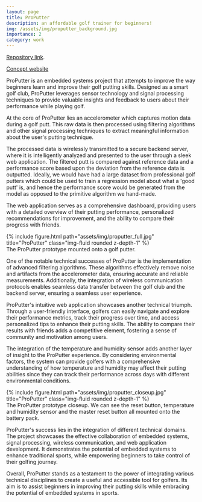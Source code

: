 ```yaml
---
layout: page
title: ProPutter
description: an affordable golf trainer for beginners! 
img: /assets/img/proputter_background.jpg
importance: 2
category: work
---
```


<a href="https://github.com/itmr1/ProPutter">Repository link</a>.


<a href="https://bkmzad.wixsite.com/proputter">Concept website</a> 

ProPutter is an embedded systems project that attempts to improve the way beginners learn and improve their golf putting skills. Designed as a smart golf club, ProPutter leverages sensor technology and signal processing techniques to provide valuable insights and feedback to users about their performance while playing golf.

At the core of ProPutter lies an accelerometer which captures motion data during a golf putt. This raw data is then processed using filtering algorithms and other signal processing techniques to extract meaningful information about the user's putting technique.  

The processed data is wirelessly transmitted to a secure backend server, where it is intelligently analyzed and presented to the user through a sleek web application. The filtered putt is compared against reference data and a performance score based upon the deviation from the reference data is outputted. Ideally, we would have had a large dataset from professional golf putters which could be used to train a regression model about what a 'good putt' is, and hence the performance score would be generated from the model as opposed to the primitive algorithm we hand-made.

The web application serves as a comprehensive dashboard, providing users with a detailed overview of their putting performance, personalized recommendations for improvement, and the ability to compare their progress with friends.

<div class="row">
    <div class="col-sm mt-3 mt-md-0">
        {% include figure.html path="assets/img/proputter_full.jpg" title="ProPutter" class="img-fluid rounded z-depth-1" %}
    </div>
</div>
<div class="caption">
    The ProPutter prototype mounted onto a golf putter.
</div>


One of the notable technical successes of ProPutter is the implementation of advanced filtering algorithms. These algorithms effectively remove noise and artifacts from the accelerometer data, ensuring accurate and reliable measurements. Additionally, the integration of wireless communication protocols enables seamless data transfer between the golf club and the backend server, ensuring a seamless user experience.

ProPutter's intuitive web application showcases another technical triumph. Through a user-friendly interface, golfers can easily navigate and explore their performance metrics, track their progress over time, and access personalized tips to enhance their putting skills. The ability to compare their results with friends adds a competitive element, fostering a sense of community and motivation among users.

The integration of the temperature and humidity sensor adds another layer of insight to the ProPutter experience. By considering environmental factors, the system can provide golfers with a comprehensive understanding of how temperature and humidity may affect their putting abilities since they can track their performance across days with different environmental conditions.

<div class="row justify-content-sm-center">
    <div class="col-sm-8 mt-3 mt-md-0">
        {% include figure.html path="assets/img/proputter_closeup.jpg" title="ProPutter" class="img-fluid rounded z-depth-1" %}
    </div>
</div>
<div class="caption">
    The ProPutter prototype closeup. We can see the reset button, temperature and humidity sensor and the master reset button all mounted onto the battery pack.
</div>


ProPutter's success lies in the integration of different technical domains. The project showcases the effective collaboration of embedded systems, signal processing, wireless communication, and web application development. It demonstrates the potential of embedded systems to enhance traditional sports, while empowering beginners to take control of their golfing journey.


Overall, ProPutter stands as a testament to the power of integrating various technical disciplines to create a useful and accessible tool for golfers. Its aim is to assist beginners in improving their putting skills while embracing the potential of embedded systems in sports.